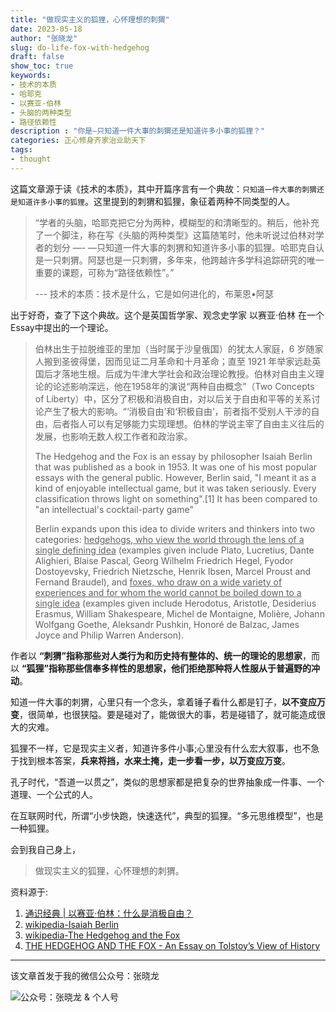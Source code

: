 ```yaml
---
title: "做现实主义的狐狸，心怀理想的刺猬"
date: 2023-05-18
author: "张晓龙"
slug: do-life-fox-with-hedgehog
draft: false
show_toc: true
keywords:
- 技术的本质
- 哈耶克
- 以赛亚·伯林
- 头脑的两种类型
- 路径依赖性
description : "你是—只知道一件大事的刺猬还是知道许多小事的狐狸？"
categories: 正心修身齐家治业助天下
tags: 
- thought
---
```


这篇文章源于读《技术的本质》，其中开篇序言有一个典故：`只知道一件大事的刺猬还是知道许多小事的狐狸`。这里提到的刺猬和狐狸，象征着两种不同类型的人。

> “学者的头脑，哈耶克把它分为两种，模糊型的和清晰型的。稍后，他补充了一个脚注，称在写《头脑的两种类型》这篇随笔时，他未听说过伯林对学者的划分 —- —只知道一件大事的刺猬和知道许多小事的狐狸。哈耶克自认是一只刺猬。阿瑟也是一只刺猬，多年来，他跨越许多学科追踪研究的唯一重要的课题，可称为“路径依赖性”。”
> 
> --- 技术的本质：技术是什么，它是如何进化的，布莱恩•阿瑟

出于好奇，查了下这个典故。这个是英国哲学家、观念史学家 以赛亚·伯林 在一个 Essay中提出的一个理论。

> 伯林出生于拉脱维亚的里加（当时属于沙皇俄国）的犹太人家庭，6 岁随家人搬到圣彼得堡，因而见证二月革命和十月革命；直至 1921 年举家远赴英国后才落地生根。后成为牛津大学社会和政治理论教授。伯林对自由主义理论的论述影响深远，他在1958年的演说“两种自由概念”（Two Concepts of Liberty）中，区分了积极和消极自由，对以后关于自由和平等的关系讨论产生了极大的影响。“‘消极自由’和‘积极自由’，前者指不受别人干涉的自由，后者指人可以有足够能力实现理想。伯林的学说主宰了自由主义往后的发展，也影响无数人权工作者和政治家。
>
> The Hedgehog and the Fox is an essay by philosopher Isaiah Berlin that was published as a book in 1953. It was one of his most popular essays with the general public. However, Berlin said, "I meant it as a kind of enjoyable intellectual game, but it was taken seriously. Every classification throws light on something".[1] It has been compared to "an intellectual's cocktail-party game"
> 
> Berlin expands upon this idea to divide writers and thinkers into two categories: <u>hedgehogs, who view the world through the lens of a single defining idea</u> (examples given include Plato, Lucretius, Dante Alighieri, Blaise Pascal, Georg Wilhelm Friedrich Hegel, Fyodor Dostoyevsky, Friedrich Nietzsche, Henrik Ibsen, Marcel Proust and Fernand Braudel), and <u>foxes, who draw on a wide variety of experiences and for whom the world cannot be boiled down to a single idea</u> (examples given include Herodotus, Aristotle, Desiderius Erasmus, William Shakespeare, Michel de Montaigne, Molière, Johann Wolfgang Goethe, Aleksandr Pushkin, Honoré de Balzac, James Joyce and Philip Warren Anderson).

作者以 **“刺猬”指称那些对人类行为和历史持有整体的、统一的理论的思想家**，而以 **“狐狸”指称那些信奉多样性的思想家，他们拒绝那种将人性服从于普遍野的冲动**。

知道一件大事的刺猬，心里只有一个念头，拿着锤子看什么都是钉子，**以不变应万变**，很简单，也很狭隘。要是碰对了，能做很大的事，若是碰错了，就可能造成很大的灾难。

狐狸不一样，它是现实主义者，知道许多件小事;心里没有什么宏大叙事，也不急于找到根本答案，**兵来将挡，水来土掩，走一步看一步，以万变应万变**。

孔子时代，“吾道一以贯之”，类似的思想家都是把复杂的世界抽象成一件事、一个道理、一个公式的人。

在互联网时代，所谓“小步快跑，快速迭代”，典型的狐狸。“多元思维模型”，也是一种狐狸。

会到我自己身上，

> 做现实主义的狐狸，心怀理想的刺猬。

资料源于:

1. [通识经典 | 以赛亚·伯林：什么是消极自由？](http://gec.whu.edu.cn/info/1012/2612.htm)
2. [wikipedia-Isaiah Berlin](https://en.wikipedia.org/wiki/Isaiah_Berlin)
3. [wikipedia-The Hedgehog and the Fox](https://en.wikipedia.org/wiki/The_Hedgehog_and_the_Fox)
4. [THE HEDGEHOG AND THE FOX - An Essay on Tolstoy’s View of History](https://www.blogs.hss.ed.ac.uk/crag/files/2016/06/the_hedgehog_and_the_fox-berlin.pdf)

----

该文章首发于我的微信公众号：张晓龙

![公众号：张晓龙 & 个人号](https://media.techwhims.com/techwhims/logos/wechat-combine.webp)